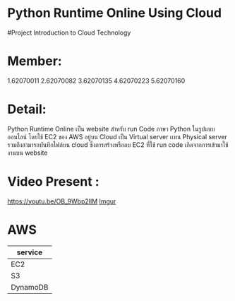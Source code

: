 # Python Runtime Online Using Cloud
#Project Introduction to Cloud Technology

# Member:
1.62070011
2.62070082
3.62070135
4.62070223
5.62070160

# Detail: 
Python Runtime Online เป็น website สำหรับ run Code ภาษา Python ในรูปแบบออนไลน์ โดยใช้ EC2 ของ AWS อยู่บน Cloud เป็น Virtual server เเทน Physical server รวมถึงสามารถบันทึกไฟล์บน cloud ซึ่งการสร้างหรือลบ EC2 ที่ใช้ run code เกิดจากการเข้ามาใช้งานบน website

# Video Present : 
https://youtu.be/OB_9Wbp2IlM
[Imgur](https://i.imgur.com/OETx7LZ.jpg)


# AWS
 |     service    |
 | ---------------|
 |       EC2      |
 |       S3       |
 |    DynamoDB    |

